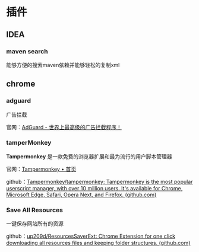 # 插件

## IDEA

### maven search

能够方便的搜索maven依赖并能够轻松的复制xml

## chrome

### adguard

广告拦截

官网：[AdGuard - 世界上最高级的广告拦截程序！](https://adguard.com/zh_cn/welcome.html)

### tamperMonkey

**Tampermonkey** 是一款免费的浏览器扩展和最为流行的用户脚本管理器

官网：[Tampermonkey • 首页](https://www.tampermonkey.net/)

github：[Tampermonkey/tampermonkey: Tampermonkey is the most popular userscript manager, with over 10 million users. It's available for Chrome, Microsoft Edge, Safari, Opera Next, and Firefox. (github.com)](https://github.com/Tampermonkey/tampermonkey)

### Save All Resources

一键保存网站所有的资源

github：[up209d/ResourcesSaverExt: Chrome Extension for one click downloading all resources files and keeping folder structures. (github.com)](https://github.com/up209d/ResourcesSaverExt)